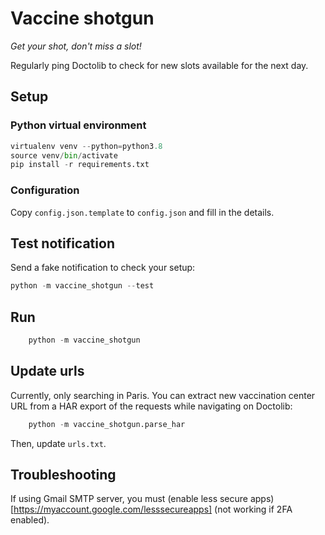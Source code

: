 # Vaccine shotgun

*Get your shot, don't miss a slot!*

Regularly ping Doctolib to check for new slots available for the next day.

## Setup

### Python virtual environment
```python
virtualenv venv --python=python3.8
source venv/bin/activate
pip install -r requirements.txt
```

### Configuration
Copy `config.json.template` to `config.json` and fill in the details.

## Test notification
Send a fake notification to check your setup:
```python
python -m vaccine_shotgun --test
```

## Run
```python
    python -m vaccine_shotgun
```

## Update urls
Currently, only searching in Paris. You can extract new vaccination center URL from a HAR export of the requests while navigating on Doctolib:
```python
    python -m vaccine_shotgun.parse_har
```
Then, update `urls.txt`.

## Troubleshooting
If using Gmail SMTP server, you must (enable less secure apps)[https://myaccount.google.com/lesssecureapps] (not working if 2FA enabled).
